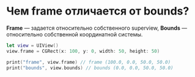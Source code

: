 # Чем frame отличается от bounds?

**Frame** — задается относительно собственного superview, 
**Bounds** — относительно собственной координатной системы.

```swift
let view = UIView()
view.frame = CGRect(x: 100, y: 0, width: 50, height: 50)

print("frame", view.frame) // frame (100.0, 0.0, 50.0, 50.0)
print("bounds", view.bounds) // bounds (0.0, 0.0, 50.0, 50.0)
```
